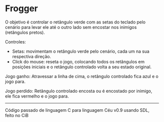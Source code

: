# Frogger

O objetivo é controlar o retângulo verde com as setas do teclado pelo cenário para levar ele até o outro lado sem encostar
nos inimigos (retângulos pretos).

Controles:
- Setas: movimentam o retângulo verde pelo cenário, cada um na sua respectiva direção.
- Click do mouse: reseta o jogo, colocando todos os retângulos em posições iniciais e o retângulo controlado volta a seu estado original.

Jogo ganho: Atravessar a linha de cima, o retângulo controlado fica azul e o jogo para.

Jogo perdido: Retângulo controlado encosta ou é encostado por inimigo, ele fica vermelho e o jogo para.

---------------

Código passado de linguagem C para linguagem Céu v0.9 usando SDL, feito no CiB
